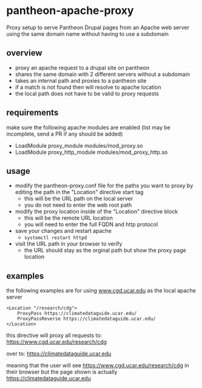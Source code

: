 # pantheon-apache-proxy
Proxy setup to serve Pantheon Drupal pages from an Apache web server using the same domain name without having to use a subdomain


## overview
- proxy an apache request to a drupal site on pantheon
- shares the same domain with 2 different servers without a subdomain 
- takes an internal path and proxies to a pantheon site
- if a match is not found then will resolve to apache location
- the local path does not have to be valid to proxy requests

## requirements
make sure the following apache modules are enabled (list may be incomplete, send a PR if any should be added)
- LoadModule proxy_module modules/mod_proxy.so
- LoadModule proxy_http_module modules/mod_proxy_http.so


## usage
- modify the pantheon-proxy.conf file for the paths you want to proxy by editing the path in the "Location" directive start tag
  - this will be the URL path on the local server
  - you do not need to enter the web root path
- modify the proxy location inside of the "Location" directive block
  - this will be the remote URL location
  - you will need to enter the full FQDN and http protocol
- save your changes and restart apache
  - `systemctl restart httpd`
- visit the URL path in your browser to verify
  - the URL should stay as the orginal path but show the proxy page location


## examples
the following examples are for using www.cgd.ucar.edu as the local apache server

	<Location "/research/cdg">
		ProxyPass https://climatedataguide.ucar.edu/
		ProxyPassReverse https://climatedataguide.ucar.edu/
	</Location>

this directive will proxy all requests to:
https://www.cgd.ucar.edu/research/cdg

over to:
https://climatedataguide.ucar.edu

meaning that the user will see https://www.cgd.ucar.edu/research/cdg in their browser but the page shown is actually https://climatedataguide.ucar.edu
